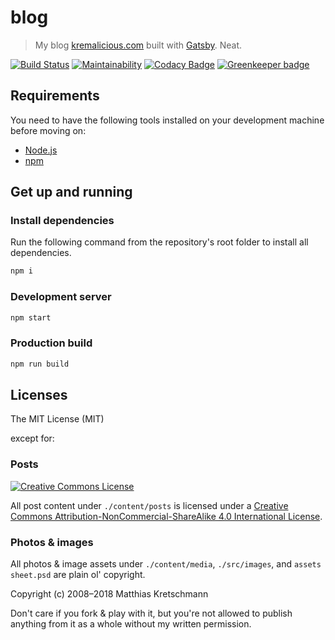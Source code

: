 # blog

> My blog [kremalicious.com](http://kremalicious.com) built with [Gatsby](http://gatsbyjs.org). Neat.

[![Build Status](https://travis-ci.com/kremalicious/blog.svg?branch=master)](https://travis-ci.com/kremalicious/blog)
[![Maintainability](https://api.codeclimate.com/v1/badges/4e86c791349cd12368cd/maintainability)](https://codeclimate.com/github/kremalicious/blog/maintainability)
[![Codacy Badge](https://api.codacy.com/project/badge/Grade/22716f4e00d14df8991af76384193953)](https://www.codacy.com/app/kremalicious/blog)
[![Greenkeeper badge](https://badges.greenkeeper.io/kremalicious/blog.svg)](https://greenkeeper.io/)

## Requirements

You need to have the following tools installed on your development machine before moving on:

- [Node.js](http://nodejs.org/)
- [npm](https://npmjs.org/)

## Get up and running

### Install dependencies

Run the following command from the repository's root folder to install all dependencies.

```bash
npm i
```

### Development server

```bash
npm start
```

### Production build

```bash
npm run build
```

## Licenses

The MIT License (MIT)

except for:

### Posts

<a rel="license" href="http://creativecommons.org/licenses/by-nc-sa/4.0/">
  <img alt="Creative Commons License" style="border-width:0;" src="https://i.creativecommons.org/l/by-nc-sa/4.0/80x15.png" />
</a>

All post content under `./content/posts` is licensed under a <a rel="license" href="http://creativecommons.org/licenses/by-nc-sa/4.0/">Creative Commons Attribution-NonCommercial-ShareAlike 4.0 International License</a>.

### Photos & images

All photos & image assets under `./content/media`, `./src/images`, and `assets sheet.psd` are plain ol' copyright.

Copyright (c) 2008–2018 Matthias Kretschmann

Don't care if you fork & play with it, but you're not allowed to publish anything from it as a whole without my written permission.

